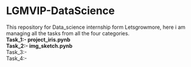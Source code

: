 # LGMVIP-DataScience
This repository for Data_science internship form Letsgrowmore, here i am managing all the tasks from all the four categories.                                                                                                               
**Task_1:- project_iris.pynb**                                                                                                                
**Task_2:- img_sketch.pynb**                                       
Task_3:-                                                        
Task_4:-
